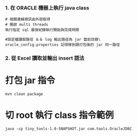 ### 1. 在 ORACLE 機器上執行 java class
    # 相關連線資訊由外部取得
    # 開啟 multi threads 
    執行指定 sql 最後紀錄執行開始與完成時間
    
    #設定檔讀取路徑 ＆＆ log 輸出路徑為 jar 當前目錄\
    oracle_config.properties 記得移到跟打包後的 jar 同一路徑

### 2. 從 Excel 讀取並輸出 insert 語法

# 打包 jar 指令
    mvn clean package

# 切 root 執行 class 指令範例
    java -cp tiny_tools-1.0-SNAPSHOT.jar com.tools.OracleJDBC

